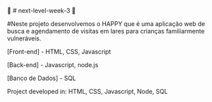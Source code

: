 :rocket: # next-level-week-3 :rocket:
 
#Neste projeto desenvolvemos o HAPPY que é uma aplicação web de busca e agendamento de visitas em lares para crianças familiarmente vulneráveis.

[Front-end] - HTML, CSS, Javascript

[Back-end] - Javascript, node.js

[Banco de Dados] - SQL


Project developed in:
HTML, CSS, Javascript, Node, SQL
